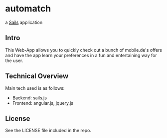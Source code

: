 # automatch

a [Sails](http://sailsjs.org) application

## Intro

This Web-App allows you to quickly check out a bunch of mobile.de's offers and have the app learn your preferences in a fun and entertaining way for the user.

## Technical Overview

Main tech used is as follows:

* Backend: sails.js
* Frontend: angular.js, jquery.js

## License

See the LICENSE file included in the repo.

